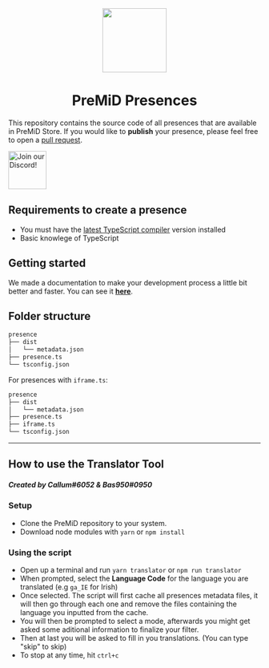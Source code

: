 <div align="center">
    <img src="https://avatars3.githubusercontent.com/u/46326568?s=400&amp;u=15e4a4988014780288d30ffb969fd1569fec23e6&amp;v=4" width="128px" style="max-width:100%;">
    <h1>PreMiD Presences</h1>
</div>

This repository contains the source code of all presences that are available in
PreMiD Store. If you would like to <strong>publish</strong> your presence,
please feel free to open a
<a href="https://github.com/PreMiD/Presences/pulls">pull request</a>.

<div align="left">
    <a target="_blank" href="https://discord.premid.app/" title="Join our Discord!">
        <img  src="https://discordapp.com/api/guilds/493130730549805057/widget.png?style=banner2" height="76px" draggable="false" alt="Join our Discord!">
    </a>
</div>

## Requirements to create a presence

- You must have the
  [latest TypeScript compiler](https://www.typescriptlang.org/#download-links)
  version installed
- Basic knowlege of TypeScript

## Getting started

We made a documentation to make your development process a little bit better and
faster. You can see it [**here**](https://docs.premid.app/dev/presence).

## Folder structure

```bash
presence
├── dist
│   └── metadata.json
├── presence.ts
└── tsconfig.json
```

For presences with `iframe.ts`:

```bash
presence
├── dist
│   └── metadata.json
├── presence.ts
├── iframe.ts
└── tsconfig.json
```

---

## How to use the Translator Tool

##### Created by Callum#6052 & Bas950#0950

### Setup

- Clone the PreMiD repository to your system.
- Download node modules with `yarn` or `npm install`

### Using the script

- Open up a terminal and run `yarn translator` or `npm run translator`
- When prompted, select the **Language Code** for the language you are
  translated (e.g `ga_IE` for Irish)
- Once selected. The script will first cache all presences metadata files, it
  will then go through each one and remove the files containing the language you
  inputted from the cache.
- You will then be prompted to select a mode, afterwards you might get asked
  some aditional information to finalize your filter.
- Then at last you will be asked to fill in you translations. (You can type
  "skip" to skip)
- To stop at any time, hit `ctrl+c`
